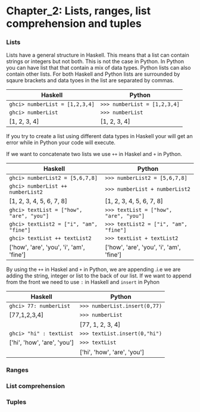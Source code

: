 # Chapter_2: Lists, ranges, list comprehension and tuples

### **Lists**
Lists have a general structure in Haskell. This means that a list can contain strings or integers but not both. This is not the case in Python. In Python you can have list that that contain a mix of data types. Python lists can also contain other lists. For both Haskell and Python lists are surrounded by sqaure brackets and data tyoes in the list are separated by commas.

| Haskell  | Python |
| --- | --- |
| ```ghci> numberList = [1,2,3,4]```   | ```>>> numberList = [1,2,3,4]``` |
| ```ghci> numberList```   | ```>>> numberList``` |
| [1, 2, 3, 4]  | [1, 2, 3, 4]  |

If you try to create a list using different data types in Haskell your will get an error while in Python your code will execute. 

If we want to concatenate two lists we use ```++``` in Haskel and ```+``` in Python. 

| Haskell  | Python |
| --- | --- |
| ```ghci> numberList2 = [5,6,7,8]```   | ```>>> numberList2 = [5,6,7,8]``` |
| ```ghci> numberList ++ numberList2```   | ```>>> numberList + numberList2``` |
| [1, 2, 3, 4, 5, 6, 7, 8] | [1, 2, 3, 4, 5, 6, 7, 8] |
| ```ghci> textList = ["how", "are", "you"]```   | ```>>> textList = ["how", "are", "you"]``` |
| ```ghci> textList2 = ["i", "am", "fine"]```   | ```>>> textList2 = ["i", "am", "fine"]``` |
| ```ghci> textList ++ textList2```   | ```>>> textList + textList2``` |
| ['how', 'are', 'you', 'i', 'am', 'fine'] | ['how', 'are', 'you', 'i', 'am', 'fine'] |

By using the ```++``` in Haskel and ```+``` in Python, we are appending .i.e we are adding the string, integer or list to the back of our list. If we want to append from the front we need to use ```:``` in Haskell and ```insert``` in Pyhon  

| Haskell  | Python |
| --- | --- |
| ```ghci> 77: numberList```   | ```>>> numberList.insert(0,77)``` |
| [77,1,2,3,4] | ```>>> numberList``` |
| | [77, 1, 2, 3, 4] |
| ```ghci> "hi" : textList```   | ```>>> textList.insert(0,"hi")``` |
| ['hi', 'how', 'are', 'you']| ```>>> textList``` |
| | ['hi', 'how', 'are', 'you'] |

### **Ranges**


### **List comprehension**


### **Tuples**
